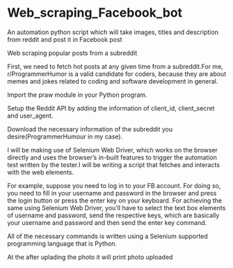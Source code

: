 # Web_scraping_Facebook_bot
An automation python script which will take images, titles and description from reddit and post it in Facebook post

Web scraping popular posts from a subreddit

First, we need to fetch hot posts at any given time from a subreddit.For me, r/ProgrammerHumor is a valid candidate for coders, because they are about memes and jokes related to coding and software development in general.

Import the praw module in your Python program.

Setup the Reddit API by adding the information of client_id, client_secret and user_agent.

Download the necessary information of the subreddit you desire(ProgrammerHumour in my case).

I will be making use of Selenium Web Driver, which works on the browser directly and uses the browser’s in-built features to trigger the automation test written by the tester.I will be writing a script that fetches and interacts with the web elements.

For example, suppose you need to log in to your FB account. For doing so, you need to fill in your username and password in the browser and press the login button or press the enter key on your keyboard. For achieving the same using Selenium Web Driver, you’ll have to select the text box elements of username and password, send the respective keys, which are basically your username and password and then send the enter key command.

All of the necessary commands is written using a Selenium supported programming language that is Python.

At the after uplading the photo it will print photo uploaded
